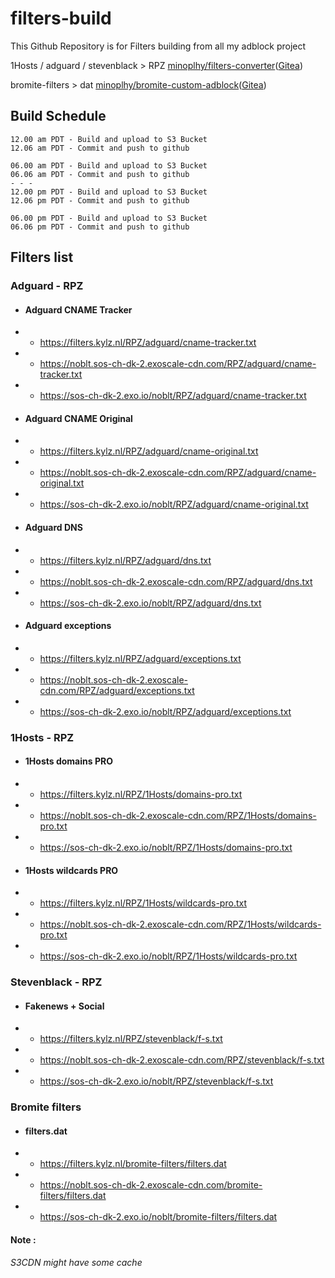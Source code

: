 # filters-build
This Github Repository is for Filters building from all my adblock project

1Hosts / adguard / stevenblack > RPZ [minoplhy/filters-converter](https://github.com/minoplhy/filters-converter)([Gitea](https://git.kylz.nl/GitHub/filters-converter))

bromite-filters > dat [minoplhy/bromite-custom-adblock](https://github.com/minoplhy/bromite-custom-adblock)([Gitea](https://git.kylz.nl/GitHub/bromite-custom-adblock))
## Build Schedule
```
12.00 am PDT - Build and upload to S3 Bucket
12.06 am PDT - Commit and push to github

06.00 am PDT - Build and upload to S3 Bucket
06.06 am PDT - Commit and push to github
- - -
12.00 pm PDT - Build and upload to S3 Bucket
12.06 pm PDT - Commit and push to github

06.00 pm PDT - Build and upload to S3 Bucket
06.06 pm PDT - Commit and push to github
```
## Filters list
### Adguard - RPZ

* #### Adguard CNAME Tracker

* * https://filters.kylz.nl/RPZ/adguard/cname-tracker.txt

* * https://noblt.sos-ch-dk-2.exoscale-cdn.com/RPZ/adguard/cname-tracker.txt

* * https://sos-ch-dk-2.exo.io/noblt/RPZ/adguard/cname-tracker.txt


* #### Adguard CNAME Original

* * https://filters.kylz.nl/RPZ/adguard/cname-original.txt

* * https://noblt.sos-ch-dk-2.exoscale-cdn.com/RPZ/adguard/cname-original.txt

* * https://sos-ch-dk-2.exo.io/noblt/RPZ/adguard/cname-original.txt

* #### Adguard DNS

* * https://filters.kylz.nl/RPZ/adguard/dns.txt

* * https://noblt.sos-ch-dk-2.exoscale-cdn.com/RPZ/adguard/dns.txt

* * https://sos-ch-dk-2.exo.io/noblt/RPZ/adguard/dns.txt

* #### Adguard exceptions

* * https://filters.kylz.nl/RPZ/adguard/exceptions.txt

* * https://noblt.sos-ch-dk-2.exoscale-cdn.com/RPZ/adguard/exceptions.txt

* * https://sos-ch-dk-2.exo.io/noblt/RPZ/adguard/exceptions.txt

### 1Hosts - RPZ

* #### 1Hosts domains PRO

* * https://filters.kylz.nl/RPZ/1Hosts/domains-pro.txt

* * https://noblt.sos-ch-dk-2.exoscale-cdn.com/RPZ/1Hosts/domains-pro.txt

* * https://sos-ch-dk-2.exo.io/noblt/RPZ/1Hosts/domains-pro.txt

* #### 1Hosts wildcards PRO

* * https://filters.kylz.nl/RPZ/1Hosts/wildcards-pro.txt

* * https://noblt.sos-ch-dk-2.exoscale-cdn.com/RPZ/1Hosts/wildcards-pro.txt

* * https://sos-ch-dk-2.exo.io/noblt/RPZ/1Hosts/wildcards-pro.txt

### Stevenblack - RPZ

* #### Fakenews + Social

* * https://filters.kylz.nl/RPZ/stevenblack/f-s.txt

* * https://noblt.sos-ch-dk-2.exoscale-cdn.com/RPZ/stevenblack/f-s.txt

* * https://sos-ch-dk-2.exo.io/noblt/RPZ/stevenblack/f-s.txt

### Bromite filters

* #### filters.dat

* * https://filters.kylz.nl/bromite-filters/filters.dat

* * https://noblt.sos-ch-dk-2.exoscale-cdn.com/bromite-filters/filters.dat

* * https://sos-ch-dk-2.exo.io/noblt/bromite-filters/filters.dat

#### Note :
_S3CDN might have some cache_
